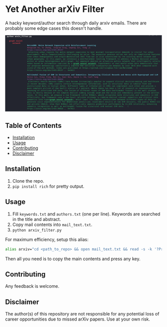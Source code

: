 # Yet Another arXiv Filter

A hacky keyword/author search through daily arxiv emails. There are probably some edge cases this doesn't handle.

![Image](img/result.png)

## Table of Contents

- [Installation](#installation)
- [Usage](#usage)
- [Contributing](#contributing)
- [Disclaimer](#license)

## Installation

1. Clone the repo.
2. `pip install rich` for pretty output. 

## Usage

1. Fill `keywords.txt` and `authors.txt` (one per line). Keywords are searched in the title and abstract.
2. Copy mail contents into `mail_text.txt`.
3. `python arxiv_filter.py`

For maximum efficiency, setup this alias:
```bash
alias arxiv="cd <path_to_repo> && open mail_text.txt && read -s -k '?Press any key to continue.' && python arxiv_filter.py"
```
Then all you need is to copy the main contents and press any key. 

## Contributing

Any feedback is welcome. 

## Disclaimer

The author(s) of this repository are not responsible for any potential loss of career opportunities due to missed arXiv papers. Use at your own risk.  